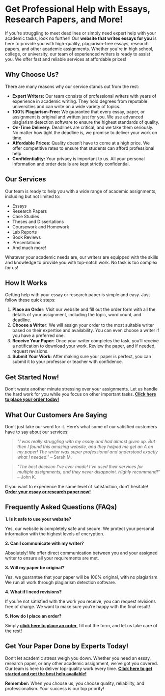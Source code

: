 <h1>Get Professional Help with Essays, Research Papers, and More!</h1>

<p>If you're struggling to meet deadlines or simply need expert help with your academic tasks, look no further! Our <strong>website that writes essays for you</strong> is here to provide you with high-quality, plagiarism-free essays, research papers, and other academic assignments. Whether you're in high school, college, or university, our team of experienced writers is ready to assist you. We offer fast and reliable services at affordable prices!</p>

<h2>Why Choose Us?</h2>
<p>There are many reasons why our service stands out from the rest:</p>
<ul>
    <li><strong>Expert Writers:</strong> Our team consists of professional writers with years of experience in academic writing. They hold degrees from reputable universities and can write on a wide variety of topics.</li>
    <li><strong>100% Plagiarism-Free:</strong> We guarantee that every essay, paper, or assignment is original and written just for you. We use advanced plagiarism detection software to ensure the highest standards of quality.</li>
    <li><strong>On-Time Delivery:</strong> Deadlines are critical, and we take them seriously. No matter how tight the deadline is, we promise to deliver your work on time.</li>
    <li><strong>Affordable Prices:</strong> Quality doesn’t have to come at a high price. We offer competitive rates to ensure that students can afford professional help.</li>
    <li><strong>Confidentiality:</strong> Your privacy is important to us. All your personal information and order details are kept strictly confidential.</li>
</ul>

<h2>Our Services</h2>
<p>Our team is ready to help you with a wide range of academic assignments, including but not limited to:</p>
<ul>
    <li>Essays</li>
    <li>Research Papers</li>
    <li>Case Studies</li>
    <li>Theses and Dissertations</li>
    <li>Coursework and Homework</li>
    <li>Lab Reports</li>
    <li>Book Reviews</li>
    <li>Presentations</li>
    <li>And much more!</li>
</ul>

<p>Whatever your academic needs are, our writers are equipped with the skills and knowledge to provide you with top-notch work. No task is too complex for us!</p>

<h2>How It Works</h2>
<p>Getting help with your essay or research paper is simple and easy. Just follow these quick steps:</p>
<ol>
    <li><strong>Place an Order:</strong> Visit our website and fill out the order form with all the details of your assignment, including the topic, word count, and deadline.</li>
    <li><strong>Choose a Writer:</strong> We will assign your order to the most suitable writer based on their expertise and availability. You can even choose a writer if you have a preferred one.</li>
    <li><strong>Receive Your Paper:</strong> Once your writer completes the task, you’ll receive a notification to download your work. Review the paper, and if needed, request revisions.</li>
    <li><strong>Submit Your Work:</strong> After making sure your paper is perfect, you can submit it to your professor or teacher with confidence.</li>
</ol>

<h2>Get Started Now!</h2>
<p>Don’t waste another minute stressing over your assignments. Let us handle the hard work for you while you focus on other important tasks. <a href="https://tinyurl.com/topessay?keyword=website+that+writes+essays+for+you" target="_blank"><strong>Click here to place your order today!</strong></a></p>

<h2>What Our Customers Are Saying</h2>
<p>Don’t just take our word for it. Here’s what some of our satisfied customers have to say about our services:</p>

<blockquote>
    <p><em>"I was really struggling with my essay and had almost given up. But then I found this amazing website, and they helped me get an A on my paper! The writer was super professional and understood exactly what I needed."</em> – Sarah M.</p>
</blockquote>

<blockquote>
    <p><em>"The best decision I’ve ever made! I’ve used their services for multiple assignments, and they never disappoint. Highly recommend!"</em> – John K.</p>
</blockquote>

<p>If you want to experience the same level of satisfaction, don’t hesitate! <a href="https://tinyurl.com/topessay?keyword=website+that+writes+essays+for+you" target="_blank"><strong>Order your essay or research paper now!</strong></a></p>

<h2>Frequently Asked Questions (FAQs)</h2>
<p><strong>1. Is it safe to use your website?</strong></p>
<p>Yes, our website is completely safe and secure. We protect your personal information with the highest levels of encryption.</p>

<p><strong>2. Can I communicate with my writer?</strong></p>
<p>Absolutely! We offer direct communication between you and your assigned writer to ensure all your requirements are met.</p>

<p><strong>3. Will my paper be original?</strong></p>
<p>Yes, we guarantee that your paper will be 100% original, with no plagiarism. We run all work through plagiarism detection software.</p>

<p><strong>4. What if I need revisions?</strong></p>
<p>If you’re not satisfied with the work you receive, you can request revisions free of charge. We want to make sure you’re happy with the final result!</p>

<p><strong>5. How do I place an order?</strong></p>
<p>Simply <a href="https://tinyurl.com/topessay?keyword=website+that+writes+essays+for+you" target="_blank"><strong>click here to place an order</strong></a>, fill out the form, and let us take care of the rest!</p>

<h2>Get Your Paper Done by Experts Today!</h2>
<p>Don’t let academic stress weigh you down. Whether you need an essay, research paper, or any other academic assignment, we’ve got you covered. Our team is here to deliver top-quality work every time. <a href="https://tinyurl.com/topessay?keyword=website+that+writes+essays+for+you" target="_blank"><strong>Click here to get started and get the best help available!</strong></a></p>

<p><strong>Remember:</strong> When you choose us, you choose quality, reliability, and professionalism. Your success is our top priority!</p>
